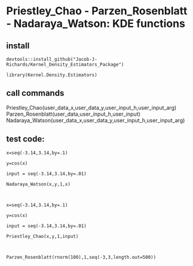 # Priestley_Chao - Parzen_Rosenblatt - Nadaraya_Watson: KDE functions 

## install 

    devtools::install_github("Jacob-J-Richards/Kernel_Density_Estimators_Package")
    
    library(Kernel.Density.Estimators)

## call commands 
Priestley_Chao(user_data_x,user_data_y,user_input_h,user_input_arg)
Parzen_Rosenblatt(user_data,user_input_h,user_input)
Nadaraya_Watson(user_data_x,user_data_y,user_input_h,user_input_arg)


## test code:

    
    x=seq(-3.14,3.14,by=.1)
    
    y=cos(x)
    
    input = seq(-3.14,3.14,by=.01)
    
    Nadaraya_Watson(x,y,1,x)
  
      
    
    x=seq(-3.14,3.14,by=.1)
    
    y=cos(x)
    
    input = seq(-3.14,3.14,by=.01)
    
    Priestley_Chao(x,y,1,input)
    
        
    
    Parzen_Rosenblatt(rnorm(100),1,seq(-3,3,length.out=500)) 
    

